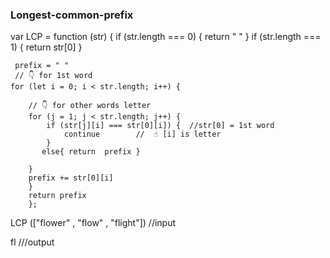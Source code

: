 ### Longest-common-prefix

var LCP = function (str)  {
    if (str.length === 0) {
         return "  "
     }
     if (str.length === 1) {
       return str[0]
     }


     prefix = " "
     // 👇 for 1st word
    for (let i = 0; i < str.length; i++) {

        // 👇 for other words letter
        for (j = 1; j < str.length; j++) {
            if (str[j][i] === str[0][i]) {  //str[0] = 1st word
                continue        //  ☝️ [i] is letter
            }
           else{ return  prefix }

        }
        prefix += str[0][i]
        }
        return prefix
        };
        
LCP (["flower" , "flow" , "flight"])  //input

fl  ///output

